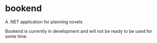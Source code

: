 # bookend
A .NET application for planning novels  

Bookend is currently in development and will not be ready to be used for 
some time.